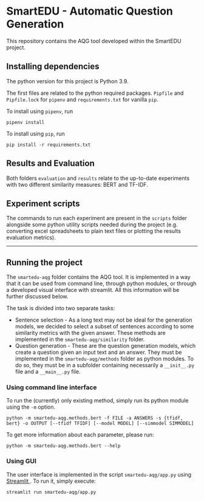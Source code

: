 # SmartEDU - Automatic Question Generation

This repository contains the AQG tool developed within the SmartEDU project.

## Installing dependencies

The python version for this project is Python 3.9.

The first files are related to the python required packages. `Pipfile` and `Pipfile.lock` for `pipenv` and `requirements.txt` for vanilla `pip`.

To install using `pipenv`, run

```shell
pipenv install
```

To install using `pip`, run

```shell
pip install -r requirements.txt
```

## Results and Evaluation

Both folders `evaluation` and `results` relate to the up-to-date experiments with two different similarity measures: BERT and TF-IDF.

## Experiment scripts

The commands to run each experiment are present in the `scripts` folder alongside some python utility scripts needed during the project (e.g. converting excel spreadsheets to plain text files or plotting the results evaluation metrics).

---

## Running the project

The `smartedu-aqg` folder contains the AQG tool. It is implemented in a way that it can be used from command line, through python modules, or through a developed visual interface with streamlit. All this information will be further discussed below.

The task is divided into two separate tasks:

- Sentence selection - As a long text may not be ideal for the generation models, we decided to select a subset of sentences according to some similarity metrics with the given answer. These methods are implemented in the `smartedu-aqg/similarity` folder.
- Question generation - These are the question generation models, which create a question given an input text and an answer. They must be implemented in the `smartedu-aqg/methods` folder as python modules. To do so, they must be in a subfolder containing necessarily a `__init__.py` file and a `__main__.py` file.


### Using command line interface

To run the (currently) only existing method, simply run its python module using the `-m` option.

```shell
python -m smartedu-aqg.methods.bert -f FILE -a ANSWERS -s {tfidf, bert} -o OUTPUT [--tfidf TFIDF] [--model MODEL] [--simmodel SIMMODEL]
```

To get more information about each parameter, please run:

```shell
python -m smartedu-aqg.methods.bert --help
```

### Using GUI

The user interface is implemented in the script `smartedu-aqg/app.py` using [ Streamlit ](https://docs.streamlit.io/library/api-reference). To run it, simply execute:

```shell
streamlit run smartedu-aqg/app.py
```
